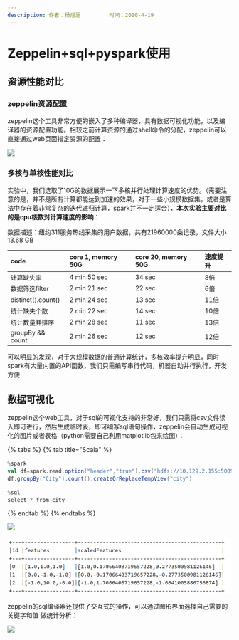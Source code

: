 ```yaml
---
description: 作者：杨煜涵         时间：2020-4-19
---
```


# Zeppelin+sql+pyspark使用

## 资源性能对比

### zeppelin资源配置

zeppelin这个工具非常方便的嵌入了多种编译器，具有数据可视化功能，以及编译器的资源配置功能。相较之前计算资源的通过shell命令的分配，zeppelin可以直接通过web页面指定资源的配置：

![](../.gitbook/assets/image%20%2846%29.png)

### 多核与单核性能对比

实验中，我们选取了10G的数据展示一下多核并行处理计算速度的优势。（需要注意的是，并不是所有计算都能达到加速的效果，对于一些小规模数据集，或者是算法中存在着非常复杂的迭代递归计算，spark并不一定适合），**本次实验主要对比的是cpu核数对计算速度的影响**：

数据描述：纽约311服务热线采集的用户数据，共有21960000条记录，文件大小13.68 GB

| code | core 1, memory 50G | core 20, memory 50G | 速度提升 |
| :--- | :--- | :--- | :--- |
| 计算缺失率 | 4 min 50 sec | 34 sec | 8倍 |
| 数据筛选filter | 2 min 21 sec | 22 sec | 6倍 |
| distinct\(\).count\(\) | 2 min 24 sec | 13 sec | 11倍 |
| 统计缺失个数 | 2 min 22 sec | 14 sec | 10倍 |
| 统计数量并排序 | 2 min 28 sec | 11 sec | 13倍 |
| groupBy && count | 2 min 26 sec | 12 sec | 12倍 |

可以明显的发现，对于大规模数据的普通计算统计，多核效率提升明显，同时spark有大量内置的API函数，我们只需编写串行代码，机器自动并行执行，开发方便

## 数据可视化

zeppelin这个web工具，对于sql的可视化支持的非常好，我们只需将csv文件读入即可进行，然后生成临时表，即可编写sql语句操作，zeppelin会自动生成可视化的图片或者表格（python需要自己利用matplotlib包来绘图）：

{% tabs %}
{% tab title="Scala" %}
```scala
%spark
val df=spark.read.option("header","true").csv("hdfs://10.129.2.155:50090/123/data/311-data/311-service-requests-from-2010-to-present.csv")
df.groupBy("City").count().createOrReplaceTempView("city")
```

```scala
%sql
select * from city
```
{% endtab %}
{% endtabs %}

![](../.gitbook/assets/image%20%2822%29.png)

![](../.gitbook/assets/image%20%2812%29.png)

zeppelin的sql编译器还提供了交互式的操作，可以通过图形界面选择自己需要的 关键字和值 做统计分析：

![](../.gitbook/assets/image%20%2819%29.png)

